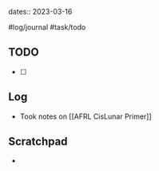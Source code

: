 dates:: 2023-03-16

#log/journal #task/todo

## TODO
- [ ] 

## Log
- Took notes on [[AFRL CisLunar Primer]]

## Scratchpad
- 
